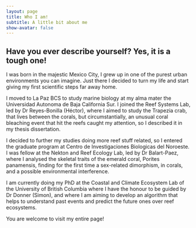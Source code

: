 ```yaml
---
layout: page
title: Who I am!
subtitle: A little bit about me
show-avatar: false
---
```


## Have you ever describe yourself? Yes, it is a tough one!

I was born in the majestic Mexico City, I grew up in one of the purest urban environments you can imagine. Just there I decided to turn my life and start giving my first scientific steps far away home. 

I moved to La Paz BCS to study marine biology at my alma mater the Universidad Autonoma de Baja California Sur. I joined the Reef Systems Lab, led by Dr Reyes-Bonilla (Héctor), where I aimed to study the Trapezia crab, that lives between the corals, but circumstantially, an unusual coral bleaching event that hit the reefs caught my attention, so I described it in my thesis dissertation.

I decided to further my studies doing more reef stuff related, so I entered the graduate program at Centro de Investigaciones Biologicas del Noroeste. I was fellow at the Nekton and Reef Ecology Lab, led by Dr Balart-Paez, where I analysed the skeletal traits of the emerald coral, Porites panamensis, finding for the first time a sex-related dimorphism, in corals, and a possible environmental interference. 

I am currently doing my PhD at the Coastal and Climate Ecosystem Lab of the University of British Columbia where I have the honour to be guided by Dr Donner (Simon), and where I am aiming to develop an algorithm that helps to understand past events and predict the future ones over reef ecosystems. 

You are welcome to visit my entire page! 


